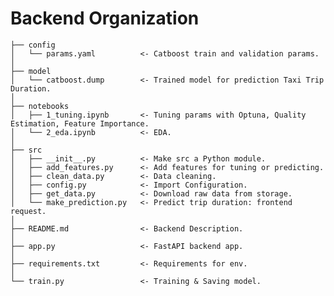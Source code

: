Backend Organization
===============
    ├── config
    │   └── params.yaml          <- Catboost train and validation params.
    │
    ├── model
    │   └── catboost.dump        <- Trained model for prediction Taxi Trip Duration.
    │
    ├── notebooks
    │   ├── 1_tuning.ipynb       <- Tuning params with Optuna, Quality Estimation, Feature Importance.
    │   └── 2_eda.ipynb          <- EDA.
    │
    ├── src
    │   ├── __init__.py          <- Make src a Python module.
    │   ├── add_features.py      <- Add features for tuning or predicting.
    │   ├── clean_data.py        <- Data cleaning.
    │   ├── config.py            <- Import Configuration.
    │   ├── get_data.py          <- Download raw data from storage.
    │   └── make_prediction.py   <- Predict trip duration: frontend request.
    │                     
    ├── README.md                <- Backend Description.
    │
    ├── app.py                   <- FastAPI backend app.
    │
    ├── requirements.txt         <- Requirements for env.
    │
    └── train.py                 <- Training & Saving model.